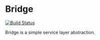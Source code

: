 Bridge
======

[![Build Status](https://travis-ci.org/transfer-project/bridge.svg?branch=0.1)](https://travis-ci.org/transfer-project/bridge)

Bridge is a simple service layer abstraction.